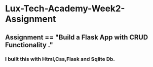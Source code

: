 # Lux-Tech-Academy-Week2-Assignment
## Assignment == "Build a Flask App with CRUD Functionality ."
### I built this with Html,Css,Flask and Sqlite Db.
